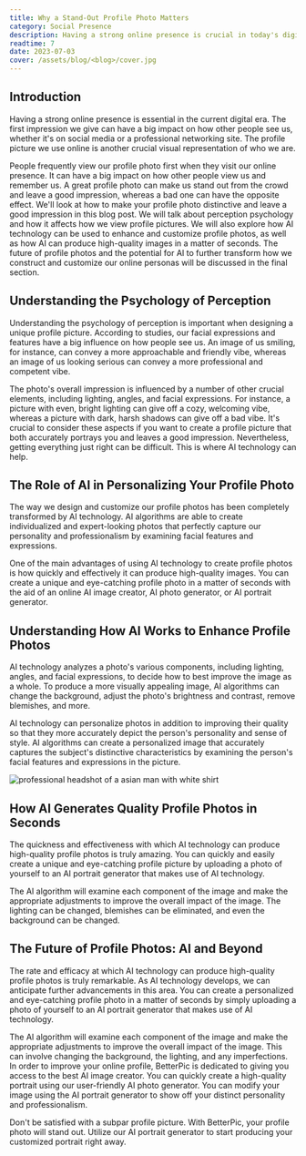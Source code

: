 ```yaml
---
title: Why a Stand-Out Profile Photo Matters
category: Social Presence
description: Having a strong online presence is crucial in today's digital era, and our profile picture plays a significant role in making a good first impression. In this blog post, we explore how to create a distinctive profile photo that leaves a positive impression.
readtime: 7
date: 2023-07-03
cover: /assets/blog/<blog>/cover.jpg
---
```

## Introduction

Having a strong online presence is essential in the current digital era. The first impression we give can have a big impact on how other people see us, whether it's on social media or a professional networking site. The profile picture we use online is another crucial visual representation of who we are.

People frequently view our profile photo first when they visit our online presence. It can have a big impact on how other people view us and remember us. A great profile photo can make us stand out from the crowd and leave a good impression, whereas a bad one can have the opposite effect.
We'll look at how to make your profile photo distinctive and leave a good impression in this blog post. We will talk about perception psychology and how it affects how we view profile pictures. We will also explore how AI technology can be used to enhance and customize profile photos, as well as how AI can produce high-quality images in a matter of seconds. The future of profile photos and the potential for AI to further transform how we construct and customize our online personas will be discussed in the final section.

## Understanding the Psychology of Perception

Understanding the psychology of perception is important when designing a unique profile picture. According to studies, our facial expressions and features have a big influence on how people see us. An image of us smiling, for instance, can convey a more approachable and friendly vibe, whereas an image of us looking serious can convey a more professional and competent vibe.

The photo's overall impression is influenced by a number of other crucial elements, including lighting, angles, and facial expressions. For instance, a picture with even, bright lighting can give off a cozy, welcoming vibe, whereas a picture with dark, harsh shadows can give off a bad vibe.
It's crucial to consider these aspects if you want to create a profile picture that both accurately portrays you and leaves a good impression. Nevertheless, getting everything just right can be difficult. This is where AI technology can help.

## The Role of AI in Personalizing Your Profile Photo

The way we design and customize our profile photos has been completely transformed by AI technology. AI algorithms are able to create individualized and expert-looking photos that perfectly capture our personality and professionalism by examining facial features and expressions.

One of the main advantages of using AI technology to create profile photos is how quickly and effectively it can produce high-quality images. You can create a unique and eye-catching profile photo in a matter of seconds with the aid of an online AI image creator, AI photo generator, or AI portrait generator.

## Understanding How AI Works to Enhance Profile Photos

AI technology analyzes a photo's various components, including lighting, angles, and facial expressions, to decide how to best improve the image as a whole. To produce a more visually appealing image, AI algorithms can change the background, adjust the photo's brightness and contrast, remove blemishes, and more.

AI technology can personalize photos in addition to improving their quality so that they more accurately depict the person's personality and sense of style. AI algorithms can create a personalized image that accurately captures the subject's distinctive characteristics by examining the person's facial features and expressions in the picture.

![professional headshot of a asian man with white shirt](https://www.betterpic.io/_vercel/image?url=/assets/blog/media/model-examples-1/betterpic-generated-headshot-59.jpg&w=768&q=70)

## How AI Generates Quality Profile Photos in Seconds

The quickness and effectiveness with which AI technology can produce high-quality profile photos is truly amazing. You can quickly and easily create a unique and eye-catching profile picture by uploading a photo of yourself to an AI portrait generator that makes use of AI technology.

The AI algorithm will examine each component of the image and make the appropriate adjustments to improve the overall impact of the image. The lighting can be changed, blemishes can be eliminated, and even the background can be changed.

## The Future of Profile Photos: AI and Beyond

The rate and efficacy at which AI technology can produce high-quality profile photos is truly remarkable. As AI technology develops, we can anticipate further advancements in this area. You can create a personalized and eye-catching profile photo in a matter of seconds by simply uploading a photo of yourself to an AI portrait generator that makes use of AI technology.

The AI algorithm will examine each component of the image and make the appropriate adjustments to improve the overall impact of the image. This can involve changing the background, the lighting, and any imperfections.
In order to improve your online profile, BetterPic is dedicated to giving you access to the best AI image creator. You can quickly create a high-quality portrait using our user-friendly AI photo generator. You can modify your image using the AI portrait generator to show off your distinct personality and professionalism.

Don't be satisfied with a subpar profile picture. With BetterPic, your profile photo will stand out. Utilize our AI portrait generator to start producing your customized portrait right away.
